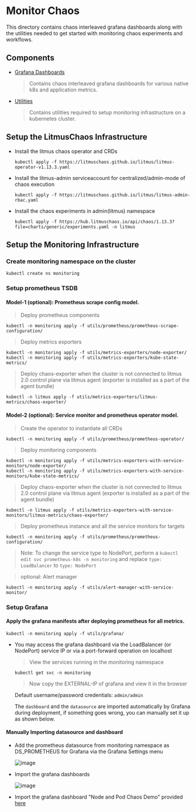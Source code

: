# Monitor Chaos

This directory contains chaos interleaved grafana dashboards along with the utilities needed to get started with monitoring chaos experiments and workflows.

## Components

- [Grafana Dashboards](https://github.com/litmuschaos/litmus/blob/master/monitoring/grafana-dashboards)

  > Contains chaos interleaved grafana dashboards for various native k8s and application metrics.

- [Utilities](https://github.com/litmuschaos/litmus/blob/master/monitoring/utils)

  > Contains utilities required to setup monitoring infrastructure on a kubernetes cluster.

## Setup the LitmusChaos Infrastructure

- Install the litmus chaos operator and CRDs

  ```
  kubectl apply -f https://litmuschaos.github.io/litmus/litmus-operator-v1.13.3.yaml
  ```

- Install the litmus-admin serviceaccount for centralized/admin-mode of chaos execution

  ```
  kubectl apply -f https://litmuschaos.github.io/litmus/litmus-admin-rbac.yaml
  ```

- Install the chaos experiments in admin(litmus) namespace

  ```
  kubectl apply -f https://hub.litmuschaos.io/api/chaos/1.13.3?file=charts/generic/experiments.yaml -n litmus
  ```

## Setup the Monitoring Infrastructure

### Create monitoring namespace on the cluster

```
kubectl create ns monitoring
```

### Setup prometheus TSDB

#### Model-1 (optional): Prometheus scrape config model.

> Deploy prometheus components

```
kubectl -n monitoring apply -f utils/prometheus/prometheus-scrape-configuration/
```

> Deploy metrics exporters

```
kubectl -n monitoring apply -f utils/metrics-exporters/node-exporter/
kubectl -n monitoring apply -f utils/metrics-exporters/kube-state-metrics/
```

> Deploy chaos-exporter when the cluster is not connected to litmus 2.0 control plane via litmus agent (exporter is installed as a part of the agent bundle)

```
kubectl -n litmus apply -f utils/metrics-exporters/litmus-metrics/chaos-exporter/
```

#### Model-2 (optional): Service monitor and prometheus operator model.

> Create the operator to instantiate all CRDs

```
kubectl -n monitoring apply -f utils/prometheus/prometheus-operator/
```

> Deploy monitoring components

```
kubectl -n monitoring apply -f utils/metrics-exporters-with-service-monitors/node-exporter/
kubectl -n monitoring apply -f utils/metrics-exporters-with-service-monitors/kube-state-metrics/
```

> Deploy chaos-exporter when the cluster is not connected to litmus 2.0 control plane via litmus agent (exporter is installed as a part of the agent bundle)

```
kubectl -n litmus apply -f utils/metrics-exporters-with-service-monitors/litmus-metrics/chaos-exporter/
```

> Deploy prometheus instance and all the service monitors for targets

```
kubectl -n monitoring apply -f utils/prometheus/prometheus-configuration/
```

> Note: To change the service type to NodePort, perform a `kubectl edit svc prometheus-k8s -n monitoring` and replace `type: LoadBalancer` to `type: NodePort`

> optional: Alert manager

```
kubectl -n monitoring apply -f utils/alert-manager-with-service-monitor/
```

### Setup Grafana

#### Apply the grafana manifests after deploying prometheus for all metrics.

```
kubectl -n monitoring apply -f utils/grafana/
```

- You may access the grafana dashboard via the LoadBalancer (or NodePort) service IP or via a port-forward operation on localhost

  > View the services running in the monitoring namespace

  ```
  kubectl get svc -n monitoring
  ```

  > Now copy the EXTERNAL-IP of grafana and view it in the browser

  Default username/password credentials: `admin/admin`

  The `dashboard` and the `datasource` are imported automatically by Grafana during deployment, if something goes wrong, you can manually set it up as shown below.

#### Manually Importing datasource and dashboard

- Add the prometheus datasource from monitoring namespace as DS_PROMETHEUS for Grafana via the Grafana Settings menu

  ![image](https://github.com/litmuschaos/litmus/blob/master/monitoring/screenshots/data-source-config.png?raw=true)

- Import the grafana dashboards

  ![image](https://github.com/litmuschaos/litmus/blob/master/monitoring/screenshots/import-dashboard.png?raw=true)

- Import the grafana dashboard "Node and Pod Chaos Demo" provided [here](https://raw.githubusercontent.com/litmuschaos/litmus/master/monitoring/grafana-dashboards/kubernetes/Node-and-pod-metrics-dashboard.json)
